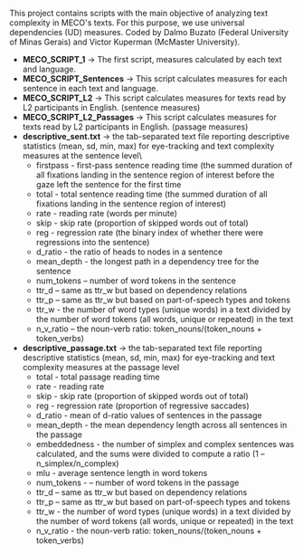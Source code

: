 This project contains scripts with the main objective of analyzing text complexity in MECO's texts. For this purpose, we use universal dependencies (UD) measures. Coded by Dalmo Buzato (Federal University of Minas Gerais) and Victor Kuperman (McMaster University).

- **MECO_SCRIPT_1** -> The first script, measures calculated by each text and language.
- **MECO_SCRIPT_Sentences** -> This script calculates measures for each sentence in each text and language. 
- **MECO_SCRIPT_L2** -> This script calculates measures for texts read by L2 participants in English. (sentence measures) 
- **MECO_SCRIPT_L2_Passages** -> This script calculates measures for texts read by L2 participants in English. (passage measures)
- **descriptive_sent.txt** -> the tab-separated text file reporting descriptive statistics (mean, sd, min, max) for eye-tracking and text complexity measures at the sentence level\
  * firstpass - first-pass sentence reading time (the summed duration of all fixations landing in the sentence region of interest before the gaze left the sentence for the first time
  * total - total sentence reading time (the summed duration of all fixations landing in the sentence region of interest)
  * rate - reading rate (words per minute)
  * skip - skip rate (proportion of skipped words out of total)
  * reg - regression rate (the binary index of whether there were regressions into the sentence)
  * d_ratio	- the ratio of heads to nodes in a sentence
  * mean_depth - the longest path in a dependency tree for the sentence
  * num_tokens – number of word tokens in the sentence
  * ttr_d – same as ttr_w but based on dependency relations
  * ttr_p – same as ttr_w but based on part-of-speech types and tokens
  * ttr_w - the number of word types (unique words) in a text divided by the number of word tokens (all words, unique or repeated) in the text
  * n_v_ratio – the noun-verb ratio: token_nouns/(token_nouns + token_verbs)	
- **descriptive_passage.txt** -> the tab-separated text file reporting descriptive statistics (mean, sd, min, max) for eye-tracking and text complexity measures at the passage level
  * total - total passage reading time
  * rate - reading rate
  * skip - skip rate (proportion of skipped words out of total)
  * reg - regression rate (proportion of regressive saccades)
  * d_ratio	- mean of d-ratio values of sentences in the passage
  * mean_depth - the mean dependency length across all sentences in the passage
  * embeddedness - the number of simplex and complex sentences was calculated, and the sums were divided to compute a ratio (1 – n_simplex/n_complex)
  * mlu - average sentence length in word tokens
  * num_tokens - – number of word tokens in the passage
  * ttr_d – same as ttr_w but based on dependency relations
  * ttr_p – same as ttr_w but based on part-of-speech types and tokens
  * ttr_w	- the number of word types (unique words) in a text divided by the number of word tokens (all words, unique or repeated) in the text
  * n_v_ratio - the noun-verb ratio: token_nouns/(token_nouns + token_verbs)
